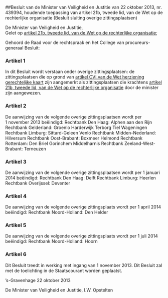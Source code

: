 <meta http-equiv='Content-Type' content='text/html; charset=utf-8' />

##Besluit van de Minister van Veiligheid en Justitie van 22 oktober 2013, nr. 439394, houdende toepassing van artikel 21b, tweede lid, van de Wet op de rechterlijke organisatie (Besluit sluiting overige zittingsplaatsen)

De Minister van Veiligheid en Justitie,  
Gelet op [artikel 21b, tweede lid, van de Wet op de rechterlijke organisatie](../../../../../../wet/wet/op/de/rechterlijke/organisatie/BWBR0001830/README.md);

Gehoord de Raad voor de rechtspraak en het College van procureurs-generaal
Besluit:    

### Artikel  1  

In dit Besluit wordt verstaan onder overige zittingsplaatsen: de zittingsplaatsen die op grond van [artikel CVI van de Wet herziening gerechtelijke kaart](../../../../../../wet/wet/herziening/gerechtelijke/kaart/BWBR0031789/README.md) zijn aangemerkt als zittingsplaatsen die krachtens [artikel 21b, tweede lid, van de Wet op de rechterlijke organisatie](../../../../../../wet/wet/op/de/rechterlijke/organisatie/BWBR0001830/README.md) door de minister zijn aangewezen. 

### Artikel  2  

De aanwijzing van de volgende overige zittingsplaatsen wordt per 1 november 2013 beëindigd: Rechtbank Den Haag: Alphen aan den Rijn Rechtbank Gelderland: Groenlo Harderwijk Terborg Tiel Wageningen Rechtbank Limburg: Sittard-Geleen Venlo Rechtbank Midden-Nederland: Hilversum Rechtbank Oost-Brabant: Boxmeer Helmond Rechtbank Rotterdam: Den Briel Gorinchem Middelharnis Rechtbank Zeeland-West-Brabant: Terneuzen 

### Artikel  3  

De aanwijzing van de volgende overige zittingsplaatsen wordt per 1 januari 2014 beëindigd: Rechtbank Den Haag: Delft Rechtbank Limburg: Heerlen Rechtbank Overijssel: Deventer 

### Artikel  4  

De aanwijzing van de volgende overige zittingsplaats wordt per 1 april 2014 beëindigd: Rechtbank Noord-Holland: Den Helder 

### Artikel  5  

De aanwijzing van de volgende overige zittingsplaats wordt per 1 juli 2014 beëindigd: Rechtbank Noord-Holland: Hoorn 

### Artikel  6  

Dit Besluit treedt in werking met ingang van 1 november 2013. 
Dit Besluit zal met de toelichting in de Staatscourant worden geplaatst.   

’s-Gravenhage 
22 oktober 2013   

De 
Minister van Veiligheid en Justitie, 
I.W. Opstelten     
